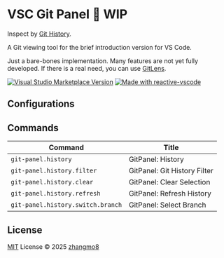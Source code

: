 # VSC Git Panel 👀 WIP

  Inspect by [Git History](https://marketplace.visualstudio.com/items?itemName=GuodongSun.vscode-git-cruise).

  A Git viewing tool for the brief introduction version for VS Code.

  Just a bare-bones implementation. Many features are not yet fully developed. If there is a real need, you can use [GitLens](https://marketplace.visualstudio.com/items?itemName=eamodio.gitlens).

<a href="https://marketplace.visualstudio.com/items?itemName=zhangmo8.git-panel" target="__blank"><img src="https://img.shields.io/visual-studio-marketplace/v/zhangmo8.git-panel.svg?color=eee&amp;label=VS%20Code%20Marketplace&logo=visual-studio-code" alt="Visual Studio Marketplace Version" /></a>
<a href="https://kermanx.github.io/reactive-vscode/" target="__blank"><img src="https://img.shields.io/badge/made_with-reactive--vscode-%23007ACC?style=flat&labelColor=%23229863"  alt="Made with reactive-vscode" /></a>

## Configurations

<!-- configs -->
<!-- empty -->
<!-- configs -->

## Commands

<!-- commands -->
| Command                           | Title                        |
| --------------------------------- | ---------------------------- |
| `git-panel.history`               | GitPanel: History            |
| `git-panel.history.filter`        | GitPanel: Git History Filter |
| `git-panel.history.clear`         | GitPanel: Clear Selection    |
| `git-panel.history.refresh`       | GitPanel: Refresh History    |
| `git-panel.history.switch.branch` | GitPanel: Select Branch      |
<!-- commands -->

## License

[MIT](./LICENSE.md) License © 2025 [zhangmo8](https://github.com/zhangmo8)
